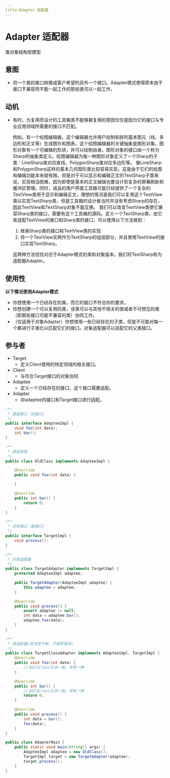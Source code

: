```yaml
---
title:Adapter 适配器
---
```


# Adapter 适配器
类对象结构型模型

## 意图
+ 将一个类的接口转换成客户希望的另外一个接口。Adapter模式使得原本由于接口不兼容而不能一起工作的那些类可以一起工作。

## 动机
+ 有时，为复用而设计的工具箱类不能够被复用的原因仅仅是因为它的接口与专业应用领域所需要的接口不匹配。
  
  例如，有一个绘图编辑器，这个编辑器允许用户绘制和排列基本图元（线，多边形和正文等）生成图片和图表。这个绘图编辑器的关键抽象是图形对象。图形对象有一个可编辑的形状，并可以绘制自身。图形对象的接口由一个称为Sharp的抽象类定义。绘图编辑器为每一种图形对象定义了一个Sharp的子类：LineSharp类对应直线，PolygonSharp类对应多边形等。
  像LineSharp和PolygonSharp这样的基本几何图形类比较容易实现，这是由于它们的绘图和编辑功能本来就有限。但是对于可以显示和编辑正文的TextSharp子类来说，实现相当困难，因为即使是基本的正文编辑也要设计到复杂的屏幕刷新和缓冲区管理。同时，成品的用户界面工具箱可能已经提供了一个复杂的TextView类用于显示和编辑正文，理想的情况是我们可以复用这个TextView类以实现TextSharp类，但是工具箱的设计者当时并没有考虑Sharp的存在，因此TextView和TextSharp对象不能互换。
  我们可以改变TextView类使它兼容Sharp类的接口，需要有这个工具箱的源码。定义一个TextSharp类，由它来适配TextView的接口和Sharp类的接口，可以使用以下方法做到：
  1. 继承Sharp类的接口和TextView类的实现
  2. 将一个TextView实例作为TextSharp的组成部分，并且使用TextView的接口实现TextSharp。
  
  这两种方法恰恰对应于Adapter模式的类和对象版本。我们将TextSharp称为适配器Adapter。

## 使用性
**以下情况使用Adapter模式**
+ 你想使用一个已经存在的类，而它的接口不符合你的要求。
+ 你想创建一个可以复用的类，该类可以与其他不相关的类或者不可预见的类（即那些接口可能不兼容的类）协同工作。
+ （仅适用于对象Adapter）你想使用一些已经存在的子类，但是不可能对每一个都进行子类化以匹配它们的接口。对象适配器可以适配它的父类接口。

## 参与者
+ Target
  + 定义Client使用的特定领域的相关接口。
+ Client
  + 与符合Target接口的对象协同
+ Adaptee
  + 定义一个已经存在的接口，这个接口需要适配。
+ Adapter
  + 对adaptee的接口和Target接口进行适配。

~~~ java
/**
 * 遗留接口（旧接口）
 */
public interface AdapteeImpl {
    void foo(int data);
    int bar();
}

/**
 * 遗留类型
 */
public class OldClass implements AdapteeImpl {

    @Override
    public void foo(int data) {

    }

    @Override
    public int bar() {
        return 0;
    }
}

/**
 * 目标接口（新接口）
 */
public interface TargetImpl {
    void process();
}

/**
 * 对象适配器
 */
public class TargetAdapter implements TargetImpl {
    protected AdapteeImpl adaptee;

    public TargetAdapter(AdapteeImpl adaptee) {
        this.adaptee = adaptee;
    }

    @Override
    public void process() {
        assert adaptee != null;
        int data = adaptee.bar();
        adaptee.foo(data);
    }
}

/**
 * 类适配器(灵活性不够，不推荐使用)
 */
public class TargetClassAdapter implements AdapteeImpl, TargetImpl {
    @Override
    public void foo(int data) {
        //与Oldclass方法一致，写死一种
    }

    @Override
    public int bar() {
        //与Oldclass方法一致，写死一种
        return 0;
    }

    @Override
    public void process() {
        int data = bar();
        foo(data);
    }
}

public class AdapterMain {
    public static void main(String[] args) {
        AdapteeImpl adaptee = new OldClass();
        TargetImpl target = new TargetAdapter(adaptee);
        target.process();
    }
}
~~~
